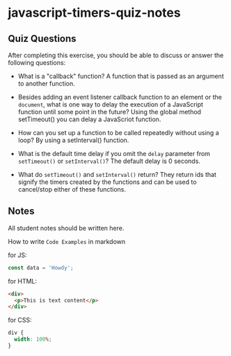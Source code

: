 # javascript-timers-quiz-notes

## Quiz Questions

After completing this exercise, you should be able to discuss or answer the following questions:

- What is a "callback" function?
  A function that is passed as an argument to another function.

- Besides adding an event listener callback function to an element or the `document`, what is one way to delay the execution of a JavaScript function until some point in the future?
  Using the global method setTimeout() you can delay a JavaScriot function.

- How can you set up a function to be called repeatedly without using a loop?
  By using a setInterval() function.

- What is the default time delay if you omit the `delay` parameter from `setTimeout()` or `setInterval()`?
  The default delay is 0 seconds.

- What do `setTimeout()` and `setInterval()` return?
  They return ids that signify the timers created by the functions and can be used to cancel/stop either of these functions.

## Notes

All student notes should be written here.

How to write `Code Examples` in markdown

for JS:

```javascript
const data = 'Howdy';
```

for HTML:

```html
<div>
  <p>This is text content</p>
</div>
```

for CSS:

```css
div {
  width: 100%;
}
```
